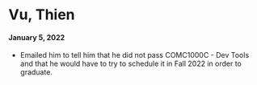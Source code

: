 # Vu, Thien

#### January 5, 2022

* Emailed him to tell him that he did not pass COMC1000C - Dev Tools and that he would have to try to schedule it in Fall 2022 in order to graduate.

  

  